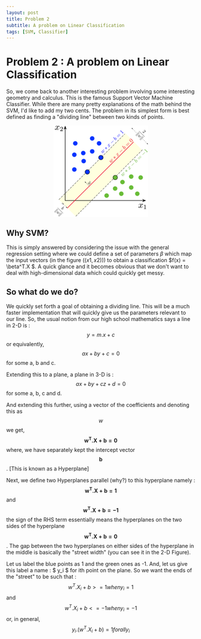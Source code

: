 ```yaml
---
layout: post
title: Problem 2
subtitle: A problem on Linear Classification
tags: [SVM, Classifier]
---
```

# Problem 2 : A problem on Linear Classification

So, we come back to another interesting problem involving some interesting geometry and calculus. This is the famous Support Vector Machine Classifier. While there are many pretty explanations of the math behind the SVM, I'd like to add my two cents. The problem in its simplest form is best defined as finding a "dividing line" between two kinds of points.

<center><img style=" display: block; margin-left: auto; margin-right: auto;width: 50%;" src="../assets/prob2_fig.png"></center>


## Why SVM?

This is simply answered by considering the issue with the general regression setting where we could define a set of parameters $\beta$ which map the input vectors (in the figure $((x1,x2))$) to obtain a classification $f(x) = \beta^T.X $. A quick glance and it becomes obvious that we don't want to deal with high-dimensional data which could quickly get messy. 

## So what do we do?

We quickly set forth a goal of obtaining a dividing line. This will be a much faster implementation that will quickly give us the parameters relevant to our line. So, the usual notion from our high school mathematics says a line in 2-D is : $$ y = m.x + c $$ or equivalently, $$ ax + by + c = 0 $$ for some a, b and c.

Extending this to a plane, a plane in 3-D is : $$ ax + by + cz + d = 0 $$ for some a, b, c and d.

And extending this further, using a vector of the coefficients and denoting this as $$ w $$ we get, $$ \mathbf{w^T.X + b = 0} $$ where, we have separately kept the intercept vector $$\mathbf{b}$$. [This is known as a Hyperplane]

Next, we define two Hyperplanes parallel (why?) to this hyperplane namely : $$\mathbf{w^T.X + b = 1}$$ and $$\mathbf{w^T.X + b = -1}$$ the sign of the RHS term essentially means the hyperplanes on the two sides of the hyperplane $$\mathbf{w^T.X + b = 0}$$. The gap between the two hyperplanes on either sides of the hyperplane in the middle is basically the "street width" (you can see it in the 2-D Figure).

Let us label the blue points as 1 and the green ones as -1. And, let us give this label a name : $ y_i $ for ith point on the plane. So we want the ends of the "street" to be such that :
$$  w^T.X_i + b >= 1 when y_i = 1  $$ and 
$$  w^T.X_i + b <=-1 when y_i = -1 $$ or, in general,
$$  y_i.(w^T.X_i + b) = 1 for all y_i $$


